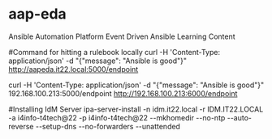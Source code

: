 # aap-eda
Ansible Automation Platform Event Driven Ansible Learning Content

#Command for hitting a rulebook locally 
curl -H 'Content-Type: application/json' -d "{\"message\": \"Ansible is good\"}" http://aapeda.it22.local:5000/endpoint

curl -H 'Content-Type: application/json' -d "{\"message\": \"Ansible is good\"}" 192.168.100.213:5000/endpoint
http://192.168.100.213:6000/endpoint


#Installing IdM Server 
ipa-server-install -n idm.it22.local -r IDM.IT22.LOCAL -a i4info-t4tech@22 -p i4info-t4tech@22 --mkhomedir --no-ntp --auto-reverse --setup-dns --no-forwarders --unattended
